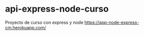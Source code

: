 # api-express-node-curso
Proyecto de curso con express y node
https://app-node-express-cm.herokuapp.com/
